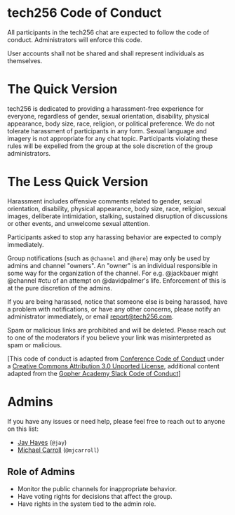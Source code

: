 # tech256 Code of Conduct

All participants in the tech256 chat are expected to follow the code of
conduct. Administrators will enforce this code.

User accounts shall not be shared and shall represent individuals as
themselves.

# The Quick Version

tech256 is dedicated to providing a harassment-free experience for everyone,
regardless of gender, sexual orientation, disability, physical appearance, body
size, race, religion, or political preference. We do not tolerate harassment of participants in any
form. Sexual language and imagery is not appropriate for any chat topic.
Participants violating these rules will be expelled from the group at the sole
discretion of the group administrators.

# The Less Quick Version

Harassment includes offensive comments related to gender, sexual orientation,
disability, physical appearance, body size, race, religion, sexual images,
deliberate intimidation, stalking, sustained disruption of discussions or other
events, and unwelcome sexual attention.

Participants asked to stop any harassing behavior are expected to comply
immediately.

Group notifications (such as `@channel` and `@here`) may only be used by admins and channel "owners".
An "owner" is an individual responsible in some way for the organization of the channel.
For e.g. @jackbauer might @channel #ctu of an attempt on @davidpalmer's life.
Enforcement of this is at the pure discretion of the admins.

If you are being harassed, notice that someone else is being harassed, have a problem with notifications, or have
any other concerns, please notify an administrator immediately, or email
<report@tech256.com>.

Spam or malicious links are prohibited and will be deleted.
Please reach out to one of the moderators if you believe your link was misinterpreted as spam or malicious.

[This code of conduct is adapted from [Conference Code of Conduct](http://confcodeofconduct.com) under a [Creative Commons Attribution 3.0 Unported License](http://creativecommons.org/licenses/by/3.0/deed.en_US), additional content adapted from the [Gopher Academy Slack Code of Conduct](https://docs.google.com/document/d/1YO_xIZPhD1OsquKdCuAq-fFECs8b37wfhVRfnx3DjzM/edit)]

# Admins

If you have any issues or need help, please feel free to reach out to anyone on this list:

* [Jay Hayes](https://twitter.com/iamvery) (`@jay`)
* [Michael Carroll](https://twitter.com/carromj) (`@mjcarroll`)

## Role of Admins

* Monitor the public channels for inappropriate behavior.
* Have voting rights for decisions that affect the group.
* Have rights in the system tied to the admin role.
